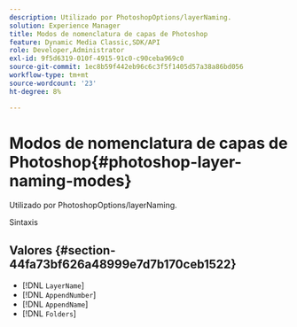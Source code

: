 ```yaml
---
description: Utilizado por PhotoshopOptions/layerNaming.
solution: Experience Manager
title: Modos de nomenclatura de capas de Photoshop
feature: Dynamic Media Classic,SDK/API
role: Developer,Administrator
exl-id: 9f5d6319-010f-4915-91c0-c90ceba969c0
source-git-commit: 1ec8b59f442eb96c6c3f5f1405d57a38a86bd056
workflow-type: tm+mt
source-wordcount: '23'
ht-degree: 8%

---
```


# Modos de nomenclatura de capas de Photoshop{#photoshop-layer-naming-modes}

Utilizado por PhotoshopOptions/layerNaming.

Sintaxis

## Valores {#section-44fa73bf626a48999e7d7b170ceb1522}

* [!DNL `LayerName`]
* [!DNL `AppendNumber`]
* [!DNL `AppendName`]
* [!DNL `Folders`]
